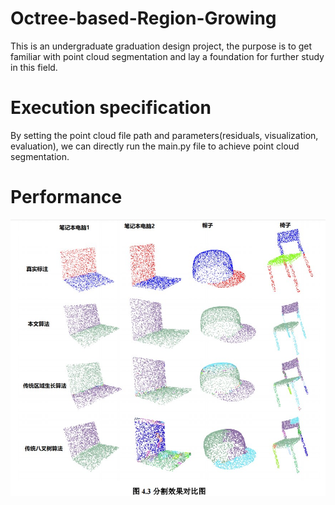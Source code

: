 # Octree-based-Region-Growing
This is an undergraduate graduation design project, the purpose is to get familiar with point cloud segmentation and lay a foundation for further study in this field.
# Execution specification
By setting the point cloud file path and parameters(residuals, visualization, evaluation), we can directly run the main.py file to achieve point cloud segmentation.
# Performance
![error](https://github.com/kangjie-ding/Octree-based-Region-Growing/blob/main/test_data/visualization/visualization.jpg "visualization of our algorithm compared to traditional methods")
